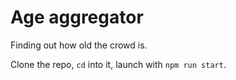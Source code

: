 # Age aggregator

Finding out how old the crowd is.

Clone the repo, `cd` into it, launch with `npm run start`.